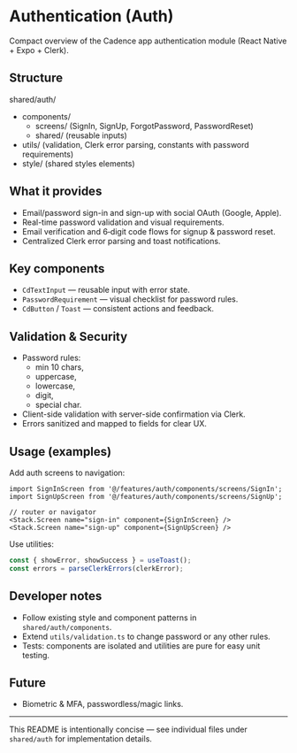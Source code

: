# Authentication (Auth)

Compact overview of the Cadence app authentication module (React Native + Expo + Clerk).

## Structure

shared/auth/

- components/
  - screens/ (SignIn, SignUp, ForgotPassword, PasswordReset)
  - shared/ (reusable inputs)
- utils/ (validation, Clerk error parsing, constants with password requirements)
- style/ (shared styles elements)

## What it provides

- Email/password sign-in and sign-up with social OAuth (Google, Apple).
- Real-time password validation and visual requirements.
- Email verification and 6‑digit code flows for signup & password reset.
- Centralized Clerk error parsing and toast notifications.

## Key components

- `CdTextInput` — reusable input with error state.
- `PasswordRequirement` — visual checklist for password rules.
- `CdButton` / `Toast` — consistent actions and feedback.

## Validation & Security

- Password rules:
  - min 10 chars,
  - uppercase,
  - lowercase,
  - digit,
  - special char.
- Client-side validation with server-side confirmation via Clerk.
- Errors sanitized and mapped to fields for clear UX.

## Usage (examples)

Add auth screens to navigation:

```tsx
import SignInScreen from '@/features/auth/components/screens/SignIn';
import SignUpScreen from '@/features/auth/components/screens/SignUp';

// router or navigator
<Stack.Screen name="sign-in" component={SignInScreen} />
<Stack.Screen name="sign-up" component={SignUpScreen} />
```

Use utilities:

```ts
const { showError, showSuccess } = useToast();
const errors = parseClerkErrors(clerkError);
```

## Developer notes

- Follow existing style and component patterns in `shared/auth/components`.
- Extend `utils/validation.ts` to change password or any other rules.
- Tests: components are isolated and utilities are pure for easy unit testing.

## Future

- Biometric & MFA, passwordless/magic links.

---

This README is intentionally concise — see individual files under `shared/auth` for implementation details.
